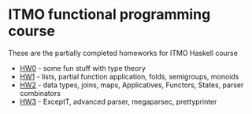 # ITMO functional programming course

These are the partially completed homeworks for ITMO Haskell course

- [HW0](./homework-0-nkorzh) - some fun stuff with type theory
- [HW1](./homework-1-nkorzh) - lists, partial function application, folds, semigroups, monoids
- [HW2](./homework-2-nkorzh) - data types, joins, maps, Applicatives, Functors, States, parser combinators
- [HW3](./homework-3-nkorzh) - ExceptT, advanced parser, megaparsec, prettyprinter
